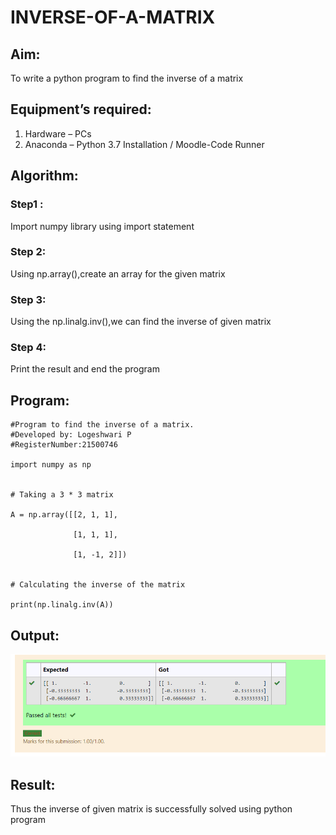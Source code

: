 # INVERSE-OF-A-MATRIX
## Aim:
To write a python program to find the inverse of a matrix
## Equipment’s required:
1. 	Hardware – PCs
2. 	Anaconda – Python 3.7 Installation / Moodle-Code Runner
## Algorithm:
### Step1 : 
Import numpy library using import statement
### Step 2:
Using np.array(),create an array for the given matrix 
### Step 3: 
Using the np.linalg.inv(),we can find the inverse of given matrix
### Step 4:
Print the result and end the program 

## Program:
```
#Program to find the inverse of a matrix.
#Developed by: Logeshwari P
#RegisterNumber:21500746

import numpy as np 

  
# Taking a 3 * 3 matrix 

A = np.array([[2, 1, 1], 

              [1, 1, 1], 

              [1, -1, 2]]) 

  
# Calculating the inverse of the matrix 

print(np.linalg.inv(A))
```
## Output:
![output](./inverse.png)
## Result:
Thus the inverse of given matrix is successfully solved using python program

